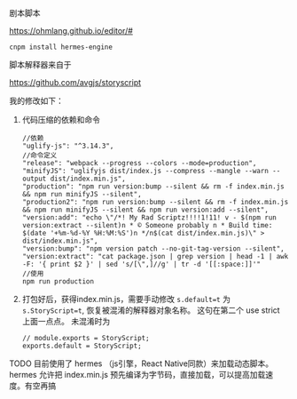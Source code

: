 剧本脚本

https://ohmlang.github.io/editor/#

```aidl
cnpm install hermes-engine
```

脚本解释器来自于

https://github.com/avgjs/storyscript

我的修改如下：

1. 代码压缩的依赖和命令
    ```shell
    //依赖
    "uglify-js": "^3.14.3",
    //命令定义
    "release": "webpack --progress --colors --mode=production",
    "minifyJS": "uglifyjs dist/index.js --compress --mangle --warn --output dist/index.min.js",
    "production": "npm run version:bump --silent && rm -f index.min.js && npm run minifyJS --silent",
    "production2": "npm run version:bump --silent && rm -f index.min.js && npm run minifyJS --silent && npm run version:add --silent",
    "version:add": "echo \"/*! My Rad Scriptz!!!!1!11! v - $(npm run version:extract --silent)n * © Someone probably n * Build time: $(date '+%m-%d-%Y %H:%M:%S')n */n$(cat dist/index.min.js)\" > dist/index.min.js",
    "version:bump": "npm version patch --no-git-tag-version --silent",
    "version:extract": "cat package.json | grep version | head -1 | awk -F: '{ print $2 }' | sed 's/[\",]//g' | tr -d '[[:space:]]'"
    //使用
    npm run production
    ```
2. 打包好后，获得index.min.js，需要手动修改 `s.default=t` 为 `s.StoryScript=t`, 恢复被混淆的解释器对象名称。
   这句在第二个 use strict 上面一点点。 未混淆时为
    ```shell
    // module.exports = StoryScript;
    exports.default = StoryScript;
    ```

TODO 目前使用了 hermes （js引擎，React Native同款）来加载动态脚本。hermes 允许把 index.min.js 预先编译为字节码，直接加载，可以提高加载速度。有空再搞 